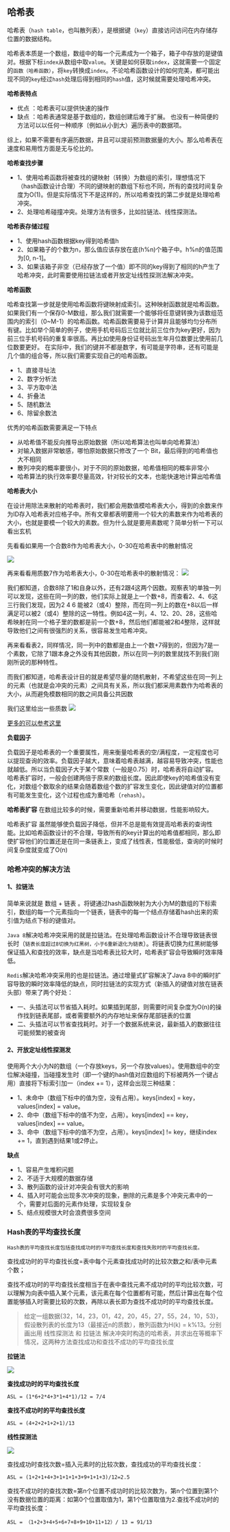 ## 哈希表 

哈希表（`hash table`，也叫散列表），是根据键（`key`）直接访问访问在内存储存位置的数据结构。

哈希表本质是一个数组，数组中的每一个元素成为一个箱子，箱子中存放的是键值对。根据下标`index`从数组中取`value`。关键是如何获取`index`，这就需要一个固定的`函数（哈希函数）`，将`key`转换成`index`。不论哈希函数设计的如何完美，都可能出现不同的`key`经过`hash`处理后得到相同的`hash`值，这时候就需要处理哈希冲突。

 **哈希表特点**
- 优点 ：哈希表可以提供快速的操作
- 缺点 ：哈希表通常是基于数组的，数组创建后难于扩展。 也没有一种简便的方法可以以任何一种顺序〔例如从小到大）遍历表中的数据项。

综上，如果不需要有序遍历数据，井且可以提前预测数据量的大小。那么哈希表在速度和易用性方面是无与伦比的。


**哈希查找步骤**

- 1、使用哈希函数将被查找的键映射（转换）为数组的索引，理想情况下（hash函数设计合理）不同的键映射的数组下标也不同，所有的查找时间复杂度为O(1)。但是实际情况下不是这样的，所以哈希查找的第二步就是处理哈希冲突。
- 2、处理哈希碰撞冲突。处理方法有很多，比如拉链法、线性探测法。


**哈希表存储过程**
- 1、使用hash函数根据key得到哈希值h
- 2、如果箱子的个数为n，那么值应该存放在底(h%n)个箱子中。h%n的值范围为[0, n-1]。
- 3、如果该箱子非空（已经存放了一个值）即不同的key得到了相同的h产生了哈希冲突，此时需要使用拉链法或者开放定址线性探测法解决冲突。


**哈希函数**


哈希查找第一步就是使用哈希函数将键映射成索引。这种映射函数就是哈希函数。如果我们有一个保存0-M数组，那么我们就需要一个能够将任意键转换为该数组范围内的索引（0~M-1）的哈希函数。哈希函数需要易于计算并且能够均匀分布所有键。比如举个简单的例子，使用手机号码后三位就比前三位作为key更好，因为前三位手机号码的重复率很高。再比如使用身份证号码出生年月位数要比使用前几位数要更好。
在实际中，我们的键并不都是数字，有可能是字符串，还有可能是几个值的组合等，所以我们需要实现自己的哈希函数。

- 1、直接寻址法
- 2、数字分析法
- 3、平方取中法
- 4、折叠法
- 5、随机数法
- 6、除留余数法

优秀的哈希函数需要满足一下特点
- 从哈希值不能反向推导出原始数据（所以哈希算法也叫单向哈希算法）
- 对输入数据非常敏感，哪怕原始数据只修改了一个 Bit，最后得到的哈希值也大不相同
- 散列冲突的概率要很小，对于不同的原始数据，哈希值相同的概率非常小
- 哈希算法的执行效率要尽量高效，针对较长的文本，也能快速地计算出哈希值





**哈希表大小**

在设计用除法来散射的哈希表时，我们都会用数值模哈希表大小，得到的余数来作为ID存入哈希表对应格子中。所有文章都表明要用一个较大的素数来作为哈希表的大小，也就是要模一个较大的素数。但为什么就是要用素数呢？简单分析一下可以看出玄机

先看看如果用一个合数8作为哈希表大小，0-30在哈希表中的散射情况

![](https://github.com/SunshineBrother/LeetCodeStudy/blob/master/哈希表/哈希表大小1.png)


再来看看用质数7作为哈希表大小，0-30在哈希表中的散射情况：
![](https://github.com/SunshineBrother/LeetCodeStudy/blob/master/哈希表/哈希表大小2.png)


我们都知道，合数8除了1和自身以外，还有2跟4这两个因数。观察表1的单独一列可以发现，这些在同一列的数，他们实际上就是上一个数+8，而查看2、4、6这三行我们发现，因为2 4 6 能被2（或4）整除，而在同一列上的数在+8以后一样满足可以被2（或4）整除的这一特性。例如4这一列，4、12、20、28，这些哈希映射在同一个格子里的数都是前一个数+8，然后他们都能被2和4整除，这样就导致他们之间有很强烈的关系，很容易发生哈希冲突。

再来看看表2，同样情况，同一列中的数都是由上一个数+7得到的，但因为7是一个素数，它除了1跟本身之外没有其他因数，所以在同一列的数里就找不到我们刚刚所说的那种特性。

而我们都知道，哈希表设计目的就是希望尽量的随机散射，不希望这些在同一列上的元素（也就是会冲突的元素）之间具有关系，所以我们都采用素数作为哈希表的大小，从而避免模数相同的数之间具备公共因数

我们这里给出一些质数
![](https://github.com/SunshineBrother/LeetCodeStudy/blob/master/哈希表/哈希表大小3.png)


[更多的可以参考这里](https://planetmath.org/goodhashtableprimes)


**负载因子**

负载因子是哈希表的一个重要属性，用来衡量哈希表的空/满程度，一定程度也可以提现查询的效率。负载因子越大，意味着哈希表越满，越容易导致冲突，性能也就越低。所以当负载因子大于某个常数（一般是0.75）时，哈希表将自动扩容。哈希表扩容时，一般会创建两倍于原来的数组长度。因此即使key的哈希值没有变化，对数组个数取余的结果会随着数组个数的扩容发生变化，因此键值对的位置都有可能发生变化，这个过程也成为重哈希（`rehash`）。

 
**哈希表扩容** 在数组比较多的时候，需要重新哈希并移动数据，性能影响较大。

哈希表扩容 虽然能够使负载因子降低，但并不总是能有效提高哈希表的查询性能。比如哈希函数设计的不合理，导致所有的key计算出的哈希值都相同，那么即使扩容他们的位置还是在同一条链表上，变成了线性表，性能极低，查询的时候时间复杂度就变成了O(n)


### 哈希冲突的解决方法


#### 1、拉链法


简单来说就是 数组 + 链表 。将键通过hash函数映射为大小为M的数组的下标索引，数组的每一个元素指向一个链表，链表中的每一个结点存储着hash出来的索引值为结点下标的键值对。


`Java 8`解决哈希冲突采用的就是拉链法。在处理哈希函数设计不合理导致链表很长时（`链表长度超过8切换为红黑树，小于6重新退化为链表`）。将链表切换为红黑树能够保证插入和查找的效率，缺点是当哈希表比较大时，哈希表扩容会导致瞬时效率降低。

`Redis`解决哈希冲突采用的也是拉链法。通过增量式扩容解决了Java 8中的瞬时扩容导致的瞬时效率降低的缺点，同时拉链法的实现方式（新插入的键值对放在链表头部）带来了两个好处：

- 一、头插法可以节省插入耗时。如果插到尾部，则需要时间复杂度为O(n)的操作找到链表尾部，或者需要额外的内存地址来保存尾部链表的位置
- 二、头插法可以节省查找耗时。对于一个数据系统来说，最新插入的数据往往可能频繁的被查询


#### 2、开放定址线性探测发

使用两个大小为N的数组（一个存放keys，另一个存放values）。使用数组中的空位解决碰撞，当碰撞发生时（即一个键的hash值对应数组的下标被两外一个键占用）直接将下标索引加一（index += 1），这样会出现三种结果：
 - 1、未命中（数组下标中的值为空，没有占用）。keys[index] = key，values[index] = value。
 - 2、命中（数组下标中的值不为空，占用）。keys[index] == key，values[index] == value。
 - 3、命中（数组下标中的值不为空，占用）。keys[index] != key，继续index += 1，直到遇到结果1或2停止。


**缺点**
- 1、容易产生堆积问题
- 2、不适于大规模的数据存储
- 3、散列函数的设计对冲突会有很大的影响
- 4、插入时可能会出现多次冲突的现象，删除的元素是多个冲突元素中的一个，需要对后面的元素作处理，实现较复杂
- 5、结点规模很大时会浪费很多空间




### Hash表的平均查找长度

`Hash表的平均查找长度包括查找成功时的平均查找长度和查找失败时的平均查找长度。`

查找成功时的平均查找长度=表中每个元素查找成功时的比较次数之和/表中元素个数；

查找不成功时的平均查找长度相当于在表中查找元素不成功时的平均比较次数，可以理解为向表中插入某个元素，该元素在每个位置都有可能，然后计算出在每个位置能够插入时需要比较的次数，再除以表长即为查找不成功时的平均查找长度。
 

> 给定一组数据{32，14，23，01，42，20，45，27，55，24，10，53}，假设散列表的长度为13（最接近n的质数），散列函数为H(k) = k%13。分别画出用 线性探测法 和 拉链法 解决冲突时构造的哈希表，并求出在等概率下情况，这两种方法查找成功和查找不成功的平均查找长度

 **拉链法**

![](https://github.com/SunshineBrother/LeetCodeStudy/blob/master/哈希表/拉链法.png)

**查找成功时的平均查找长度**

```
ASL = (1*6+2*4+3*1+4*1)/12 = 7/4
```
**查找不成功时的平均查找长度**

```
ASL = (4+2+2+1+2+1)/13
```


**线性探测法**

![](https://github.com/SunshineBrother/LeetCodeStudy/blob/master/哈希表/线性探测法.png)


查找成功时查找次数=插入元素时的比较次数，查找成功的平均查找长度：

```
ASL = (1+2+1+4+3+1+1+1+3+9+1+1+3)/12=2.5
```

查找不成功时的查找次数=第n个位置不成功时的比较次数为，第n个位置到第1个没有数据位置的距离：如第0个位置取值为1，第1个位置取值为2.查找不成功时的平均查找长度：


```
ASL = （1+2+3+4+5+6+7+8+9+10+11+12）/ 13 = 91/13
```


















